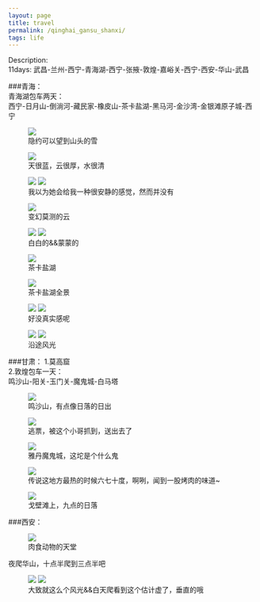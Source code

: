```yaml
---
layout: page
title: travel
permalink: /qinghai_gansu_shanxi/
tags: life
---
```


Description:    
11days: 武昌-兰州-西宁-青海湖-西宁-张掖-敦煌-嘉峪关-西宁-西安-华山-武昌

###青海：    
青海湖包车两天：    
西宁-日月山-倒淌河-藏民家-橡皮山-茶卡盐湖-黑马河-金沙湾-金银滩原子城-西宁    

<figure>
	<a href="../images/2015_qinghai_gansu_shanxi/P50525-132156.jpg"><img src="../images/2015_qinghai_gansu_shanxi/P50525-132156.jpg"></a>
	<figcaption>隐约可以望到山头的雪</figcaption>
</figure>

<figure>
	<a href="../images/2015_qinghai_gansu_shanxi/P50525-125003.jpg"><img src="../images/2015_qinghai_gansu_shanxi/P50525-125003.jpg"></a>
	<figcaption>天很蓝，云很厚，水很清</figcaption>
</figure>

<figure class="half">
	<a href="../images/2015_qinghai_gansu_shanxi/P50525-124434.jpg"><img src="../images/2015_qinghai_gansu_shanxi/P50525-124434.jpg"></a>
	<a href="../images/2015_qinghai_gansu_shanxi/P50525-125052.jpg"><img src="../images/2015_qinghai_gansu_shanxi/P50525-125052.jpg"></a>
	<figcaption>我以为她会给我一种很安静的感觉，然而并没有</figcaption>
</figure>

<figure>
	<a href="../images/2015_qinghai_gansu_shanxi/P50525-151605.jpg"><img src="../images/2015_qinghai_gansu_shanxi/P50525-151605.jpg"></a>
	<figcaption>变幻莫测的云</figcaption>
</figure>

<figure class="half">
	<a href="../images/2015_qinghai_gansu_shanxi/P50525-150426.jpg"><img src="../images/2015_qinghai_gansu_shanxi/P50525-150426.jpg"></a>
	<a href="../images/2015_qinghai_gansu_shanxi/P50525-160944.jpg"><img src="../images/2015_qinghai_gansu_shanxi/P50525-160944.jpg"></a>
	<figcaption>白白的&&蒙蒙的</figcaption>
</figure>

<figure>
	<a href="../images/2015_qinghai_gansu_shanxi/P50525-172531.jpg"><img src="../images/2015_qinghai_gansu_shanxi/P50525-172531.jpg"></a>
	<figcaption>茶卡盐湖</figcaption>
</figure>

<figure>
	<a href="../images/2015_qinghai_gansu_shanxi/P50525-173029.jpg"><img src="../images/2015_qinghai_gansu_shanxi/P50525-173029.jpg"></a>
	<figcaption>茶卡盐湖全景</figcaption>
</figure>

<figure class="half">
	<a href="../images/2015_qinghai_gansu_shanxi/P50525-172627.jpg"><img src="../images/2015_qinghai_gansu_shanxi/P50525-172627.jpg"></a>
	<a href="../images/2015_qinghai_gansu_shanxi/P50525-174041.jpg"><img src="../images/2015_qinghai_gansu_shanxi/P50525-174041.jpg"></a>
	<figcaption>好没真实感呢</figcaption>
</figure>


<figure class="half">
	<a href="../images/2015_qinghai_gansu_shanxi/P50525-175218.jpg"><img src="../images/2015_qinghai_gansu_shanxi/P50525-175218.jpg"></a>
	<a href="../images/2015_qinghai_gansu_shanxi/P50525-185550.jpg"><img src="../images/2015_qinghai_gansu_shanxi/P50525-185550.jpg"></a>
	<figcaption>沿途风光</figcaption>
</figure>

###甘肃：
1.莫高窟    
2.敦煌包车一天：    
鸣沙山-阳关-玉门关-魔鬼城-白马塔    

<figure>
	<a href="../images/2015_qinghai_gansu_shanxi/P50529-064907.jpg"><img src="../images/2015_qinghai_gansu_shanxi/P50529-064907.jpg"></a>
	<figcaption>鸣沙山，有点像日落的日出</figcaption>
</figure>

<figure>
	<a href="../images/2015_qinghai_gansu_shanxi/P50529-073435.jpg"><img src="../images/2015_qinghai_gansu_shanxi/P50529-073435.jpg"></a>
	<figcaption>逃票，被这个小哥抓到，送出去了</figcaption>
</figure>

<figure>
	<a href="../images/2015_qinghai_gansu_shanxi/P50529-193410.jpg"><img src="../images/2015_qinghai_gansu_shanxi/P50529-193410.jpg"></a>
	<figcaption>雅丹魔鬼城，这坨是个什么鬼</figcaption>
</figure>

<figure>
	<a href="../images/2015_qinghai_gansu_shanxi/P50529-202721.jpg"><img src="../images/2015_qinghai_gansu_shanxi/P50529-202721.jpg"></a>
	<figcaption>传说这地方最热的时候六七十度，啊咧，闻到一股烤肉的味道~</figcaption>
</figure>

<figure>
	<a href="../images/2015_qinghai_gansu_shanxi/P50529-205513.jpg"><img src="../images/2015_qinghai_gansu_shanxi/P50529-205513.jpg"></a>
	<figcaption>戈壁滩上，九点的日落</figcaption>
</figure>


###西安：

<figure>
	<a href="../images/2015_qinghai_gansu_shanxi/P50601-151947.jpg"><img src="../images/2015_qinghai_gansu_shanxi/P50601-151947.jpg"></a>
	<figcaption>肉食动物的天堂</figcaption>
</figure>

夜爬华山，十点半爬到三点半吧
<figure class="half">
	<a href="../images/2015_qinghai_gansu_shanxi/P50602-053131.jpg"><img src="../images/2015_qinghai_gansu_shanxi/P50602-053131.jpg"></a>
	<a href="../images/2015_qinghai_gansu_shanxi/P50602-080440.jpg"><img src="../images/2015_qinghai_gansu_shanxi/P50602-080440.jpg"></a>
	<figcaption>大致就这么个风光&&白天爬看到这个估计虚了，垂直的哦</figcaption>
</figure>
